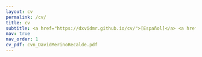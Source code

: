 ```yaml
---
layout: cv
permalink: /cv/
title: cv
subtitle: <a href="https://dxvidmr.github.io/cv/">[Español]</a> <a href="https://dxvidmr.github.io/cven/">[English]</a>
nav: true
nav_order: 1
cv_pdf: cvn_DavidMerinoRecalde.pdf
---
```


